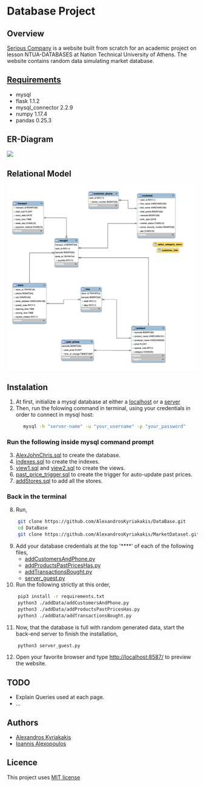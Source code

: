 # Database Project

## Overview
[Serious Company](http://ec2-3-23-63-204.us-east-2.compute.amazonaws.com:8587/) is a website built from scratch for an academic project on lesson NTUA-DATABASES at Nation Technical University of Athens. The website contains random data simulating market database.

## [Requirements](https://github.com/AlexandrosKyriakakis/DataBase/blob/master/requirements.txt)
- mysql
- flask 1.1.2
- mysql_connector 2.2.9
- numpy 1.17.4
- pandas 0.25.3

## ER-Diagram
 ![](https://github.com/AlexandrosKyriakakis/DataBase/blob/master/img/er-diagram.png)

## Relational Model
![](https://github.com/AlexandrosKyriakakis/DataBase/blob/master/img/relationalModel.png)

## Instalation 

1. At first, initialize a mysql database at either a [localhost](https://dev.mysql.com/doc/mysql-getting-started/en/) or a [server](https://aws.amazon.com/rds/)
2. Then, run the folowing command in terminal, using your credentials in order to connect in mysql host:
```bash
	  mysql -h "server-name" -u "your_username" -p "your_password"
```
### Run the following inside mysql command prompt
3. [AlexJohnChris.sql](https://github.com/AlexandrosKyriakakis/DataBase/blob/master/sql/AlexJohnChris.sql) to create the database.
4. [indexes.sql](https://github.com/AlexandrosKyriakakis/DataBase/blob/master/sql/indexes.sql) to create the indexes.
5. [view1.sql](https://github.com/AlexandrosKyriakakis/DataBase/blob/master/sql/view1.sql) and [view2.sql](https://github.com/AlexandrosKyriakakis/DataBase/blob/master/sql/view2.sql) to create the views.
6. [past_price_trigger.sql](https://github.com/AlexandrosKyriakakis/DataBase/blob/master/sql/past_price_trigger.sql) to create the trigger for auto-update past prices.
7. [addStores.sql](https://github.com/AlexandrosKyriakakis/DataBase/blob/master/sql/addStores.sql) to add all the stores.
### Back in the terminal
8. Run,
```bash 
	git clone https://github.com/AlexandrosKyriakakis/DataBase.git 
	cd DataBase
	git clone https://github.com/AlexandrosKyriakakis/MarketDataset.git 
```
9. Add your database credentials at the top '\*\*\*\*' of each of the following files,
	- [addCustomersAndPhone.py](https://github.com/AlexandrosKyriakakis/DataBase/blob/master/addData/addCustomersAndPhone.py)
	- [addProductsPastPricesHas.py](https://github.com/AlexandrosKyriakakis/DataBase/blob/master/addData/addProductsPastPricesHas.py)
	- [addTransactionsBought.py](https://github.com/AlexandrosKyriakakis/DataBase/blob/master/addData/addTransactionsBought.py)
	- [server_guest.py](https://github.com/AlexandrosKyriakakis/DataBase/blob/master/server_guest.py)
10. Run the following strictly at this order,
```bash 
	pip3 install -r requirements.txt
	python3 ./addData/addCustomersAndPhone.py
	python3 ./addData/addProductsPastPricesHas.py
	python3 ./addData/addTransactionsBought.py
```
11. Now, that the database is full with random generated data, start the back-end server to finish the installation,
```bash
	python3 server_guest.py
```
12. Open your favorite browser and type <http://localhost:8587/> to preview the website.

## TODO
- Explain Queries used at each page.
- ...

## Authors
- [Alexandros Kyriakakis](https://github.com/AlexandrosKyriakakis)
- [Ioannis Alexopoulos](https://github.com/galexo)

## Licence
This project uses [MIT license](https://github.com/AlexandrosKyriakakis/DataBase/blob/master/LICENCE)


